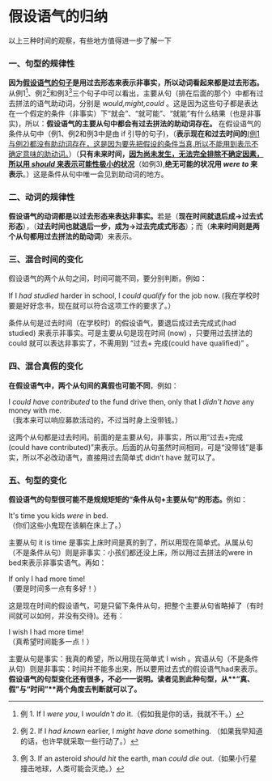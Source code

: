 # 假设语气的归纳

以上三种时间的观察，有些地方值得进一步了解一下

### 一、句型的规律性


<b>因为<u>假设语气的句子</u>是用**过去形态来表示非事**实，所以**动词看起来都是过去形态**。</b>从例1[^ 1]、例2[^ 2]和例3[^ 3]三个句子中可以看出，主要从句（排在后面的那个）中都有过去拼法的语气助动词，分别是 <em>would,might,could</em> 。这是因为这些句子都是表达在一个假定的条件（非事实）下“就会”、“就可能”、“就能”有什么结果（也是非事实)，所以：<b>假设语气的主要从句中都会有过去拼法的助动词存在。</b>
在假设语气的条件从句中（例1、例2和例3中是由 if 引导的句子)，（**表示现在和过去时间的**<u>(例1与例2)都没有助动词存在，这是因为要先把假设的条件当真,所以不能用到表示不确定意味的助动词。</u>）（<b>只有**未来时间**，<u>因为尚未发生，无法完全排除不确定因素，所以用 <em>should</em> 来**表示可能性极小的状况**</u></b>（如例3),<b>**绝无可能的状况**用 <em>were to </em>来表示</b>。）这是条件从句中唯一会见到助动词的地方。

### 二、动词的规律性


<b>假设语气的动词都是**以过去形态来表达非事实**。</b>若是（<b>现在时间就退后成→过去式形态</b>），（<b>过去时间也就退后一步，成为→过去完成式形态</b>）；而（<b>未来时间则是两个从句都用过去拼法的助动词</b>）来表示。

### 三、混合时间的变化


假设语气的两个从句之间，时间可能不同，要分别判断。例如：   
>  
If I <em>had studied</em> harder in school, I <em>could qualify</em> for the job now.
(我在学校时要是好好念书，现在就可以符合这项工作的要求了。）  

条件从句是过去时间（在学校时）的假设语气，要退后成过去完成式(had studied) 来表示非事实。可是主要从句是现在时间 (now) ，只要用过去拼法的 could 就可以表达非事实了，不需用到 “过去+ 完成(could have qualified)” 。

### 四、混合真假的变化


<b>在**假设语气中**，**两个从句间**的真假也可能不同</b>，例如：  
>  
I <em>could have contributed</em> to the fund drive then,
only that I <em>didn't have</em> any money with me.   
（我本来可以响应募款活动的，不过当时身上没带钱。）  

这两个从句都是过去时间。前面的是主要从句，非事实，所以用“过去+完成(could have contributed)”来表示。后面的从句虽然时间相同，可是“没带钱”是事实，所以不必改动语气，直接用过去简单式 didn’t have 就可以了。

### 五、句型的变化


<b>假设语气的句型**很可能不是规规矩矩的“条件从句+主要从句”的形态**。</b>例如：  
>  
It's time you kids <em>were</em> in bed.   
（你们这些小鬼现在该躺在床上了。）  

主要从句 it is time 是事实上床时间是真的到了，所以用现在简单式。从属从句（不是条件从句）则是非事实：小孩们都还没上床，所以用过去拼法的were in bed来表示非事实语气。再如：  
>  
If only I had more time!  
（要是时间多一点有多好！）    

这是现在时间的假设语气，可是只留下条件从句，把整个主要从句省略掉了（有时间就可以如何，并没有交待)。还有：  
>  
I wish I had more time!   
（真希望时间能多一点！）  

主要从句是事实：我真的希望，所以用现在简单式 I wish 。宾语从句（不是条件从句）则是非事实：时间并不能多出来，所以要用过去式的假设语气had来表示。
<b>假设语气的句型变化还有很多，不必一一说明。读者见到此种句型，从**“真、假”**与**“时间”**两个角度去判断就可以了。</b>  

[^ 1]: 例 1. If I <em>were you</em>, I <em>wouldn't do</em> it.（假如我是你的话，我就不干。）
[^ 2]: 例 2. If I <em>had known</em> earlier, I <em>might have done</em> something. （如果我早知道的话，也许早就采取一些行动了。）  
[^ 3]: 例 3. If an asteroid <em>should hit</em> the earth, man <em>could die</em> out.（如果小行星撞击地球，人类可能会灭绝。）